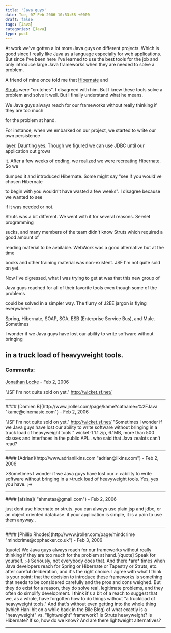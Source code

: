 ```yaml
---
title: 'Java guys'
date: Tue, 07 Feb 2006 10:53:58 +0000
draft: false
tags: [Java]
categories: [Java]
type: post
---
```


At work we've gotten a lot more Java guys on different projects. Which is good since I really like Java as a language especially for web applications. But since I've been here I've learned to use the best tools for the job and only introduce large Java frameworks when they are needed to solve a problem.

A friend of mine once told me that [Hibernate](http://www.hibernate.org) and

[Struts](http://struts.apache.org) were "crutches". I disagreed with him. But I knew these tools solve a problem and solve it well. But I finally understand what he means.

We Java guys always reach for our frameworks without really thinking if they are too much

for the problem at hand.

For instance, when we embarked on our project, we started to write our own persistence

layer. Daunting yes. Though we figured we can use JDBC until our application out grows

it. After a few weeks of coding, we realized we were recreating Hibernate. So we

dumped it and introduced Hibernate. Some might say "see if you would've chosen Hibernate

to begin with you wouldn't have wasted a few weeks". I disagree because we wanted to see

if it was needed or not.

Struts was a bit different. We went with it for several reasons. Servlet programming

sucks, and many members of the team didn't know Struts which required a good amount of

reading material to be available. WebWork was a good alternative but at the time

books and other training material was non-existent. JSF I'm not quite sold on yet.

Now I've digressed, what I was trying to get at was that this new group of

Java guys reached for all of their favorite tools even though some of the problems

could be solved in a simpler way. The flurry of J2EE jargon is flying everywhere:

Spring, Hibernate, SOAP, SOA, ESB (Enterprise Service Bus), and Mule. Sometimes

I wonder if we Java guys have lost our ability to write software without bringing

in a truck load of heavyweight tools.
---
### Comments:
####
[Jonathan Locke]( "jonl@muppetlabs.com") - <time datetime="2006-02-07 12:21:15">Feb 2, 2006</time>

"JSF I'm not quite sold on yet." http://wicket.sf.net/
<hr />
####
[Damien B](http://www.jroller.com/page/kame?catname=%2FJava "kame@cinemasie.com") - <time datetime="2006-02-07 14:11:00">Feb 2, 2006</time>

"JSF I'm not quite sold on yet." http://wicket.sf.net/ "Sometimes I wonder if we Java guys have lost our ability to write software without bringing in a truck load of heavyweight tools." wicket-1.1.1.zip, 6.1MB, more than 500 classes and interfaces in the public API... who said that Java zealots can't read?
<hr />
####
[Adrian](http://www.adrianlikins.com "adrian@likins.com") - <time datetime="2006-02-07 14:41:23">Feb 2, 2006</time>

\>Sometimes I wonder if we Java guys have lost our > >ability to write software without bringing in a >truck load of heavyweight tools. Yes, yes you have. ;->
<hr />
####
[afsina]( "ahmetaa@gmail.com") - <time datetime="2006-02-07 21:29:54">Feb 2, 2006</time>

just dont use hibernate or struts. you can always use plain jsp and jdbc, or an object oriented database. if your application is simple, it is a pain to use them anyway..
<hr />
####
[Phillip Rhodes](http://www.jroller.com/page/mindcrime "mindcrime@cpphacker.co.uk") - <time datetime="2006-02-08 10:27:28">Feb 3, 2006</time>

\[quote\] We Java guys always reach for our frameworks without really thinking if they are too much for the problem at hand.\[/quote\] Speak for yourself. ;-) Seriously, not everybody does that. And there \*are\* times when Java developers reach for Spring or Hibernate or Tapestry or Struts, etc. after careful deliberation, and it's the right choice. I agree with what I think is your point; that the decision to introduce these frameworks is something that needs to be considered carefully and the pros and cons weighed. But they do exist for a reason, they do solve real, legitimate problems, and they often do simplify development. I think it's a bit of a reach to suggest that we, as a whole, have forgotten how to do things without "a truckload of heavyweight tools." And that's without even getting into the whole thing (which Hani hit on a while back in the Bile Blog) of what exactly is a "heavyweight" vs. "lightweight" framework? Is Struts heavyweight? Is Hibernate? If so, how do we know? And are there lightweight alternatives?
<hr />
